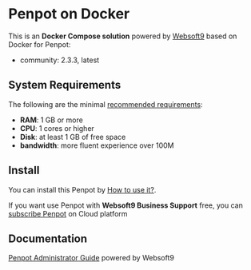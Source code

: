 # Penpot on Docker  

This is an **Docker Compose solution** powered by [Websoft9](https://www.websoft9.com) based on Docker for Penpot:


 - community:  2.3.3, latest


## System Requirements

The following are the minimal [recommended requirements](https://help.penpot.app/technical-guide):

* **RAM**: 1 GB or more
* **CPU**: 1 cores or higher
* **Disk**: at least 1 GB of free space
* **bandwidth**: more fluent experience over 100M  

## Install

You can install this Penpot by [How to use it?](https://github.com/Websoft9/docker-library#how-to-use-it).   

If you want use Penpot with **Websoft9 Business Support** free, you can [subscribe Penpot](https://www.websoft9.com/apps) on Cloud platform

## Documentation

[Penpot Administrator Guide](https://support.websoft9.com/docs/penpot) powered by Websoft9